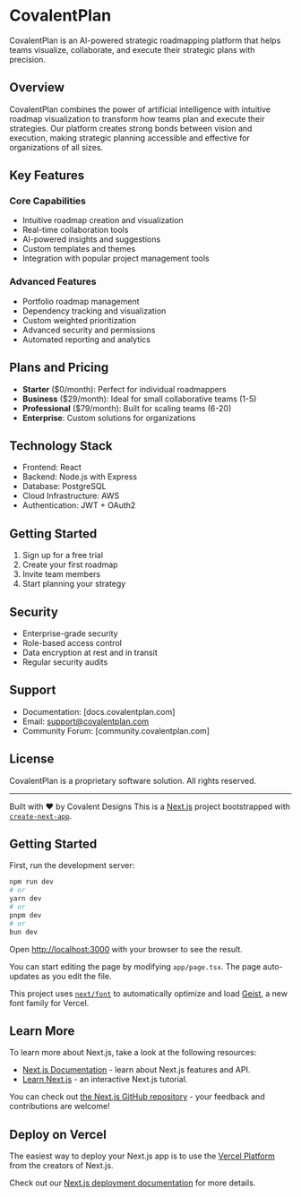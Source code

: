 # CovalentPlan

CovalentPlan is an AI-powered strategic roadmapping platform that helps teams visualize, collaborate, and execute their strategic plans with precision.

## Overview

CovalentPlan combines the power of artificial intelligence with intuitive roadmap visualization to transform how teams plan and execute their strategies. Our platform creates strong bonds between vision and execution, making strategic planning accessible and effective for organizations of all sizes.

## Key Features

### Core Capabilities
- Intuitive roadmap creation and visualization
- Real-time collaboration tools
- AI-powered insights and suggestions
- Custom templates and themes
- Integration with popular project management tools

### Advanced Features
- Portfolio roadmap management
- Dependency tracking and visualization
- Custom weighted prioritization
- Advanced security and permissions
- Automated reporting and analytics

## Plans and Pricing

- **Starter** ($0/month): Perfect for individual roadmappers
- **Business** ($29/month): Ideal for small collaborative teams (1-5)
- **Professional** ($79/month): Built for scaling teams (6-20)
- **Enterprise**: Custom solutions for organizations

## Technology Stack

- Frontend: React
- Backend: Node.js with Express
- Database: PostgreSQL
- Cloud Infrastructure: AWS
- Authentication: JWT + OAuth2

## Getting Started

1. Sign up for a free trial
2. Create your first roadmap
3. Invite team members
4. Start planning your strategy

## Security

- Enterprise-grade security
- Role-based access control
- Data encryption at rest and in transit
- Regular security audits

## Support

- Documentation: [docs.covalentplan.com]
- Email: support@covalentplan.com
- Community Forum: [community.covalentplan.com]

## License

CovalentPlan is a proprietary software solution. All rights reserved.

---

Built with ❤️ by Covalent Designs
This is a [Next.js](https://nextjs.org) project bootstrapped with [`create-next-app`](https://nextjs.org/docs/app/api-reference/cli/create-next-app).

## Getting Started

First, run the development server:

```bash
npm run dev
# or
yarn dev
# or
pnpm dev
# or
bun dev
```

Open [http://localhost:3000](http://localhost:3000) with your browser to see the result.

You can start editing the page by modifying `app/page.tsx`. The page auto-updates as you edit the file.

This project uses [`next/font`](https://nextjs.org/docs/app/building-your-application/optimizing/fonts) to automatically optimize and load [Geist](https://vercel.com/font), a new font family for Vercel.

## Learn More

To learn more about Next.js, take a look at the following resources:

- [Next.js Documentation](https://nextjs.org/docs) - learn about Next.js features and API.
- [Learn Next.js](https://nextjs.org/learn) - an interactive Next.js tutorial.

You can check out [the Next.js GitHub repository](https://github.com/vercel/next.js) - your feedback and contributions are welcome!

## Deploy on Vercel

The easiest way to deploy your Next.js app is to use the [Vercel Platform](https://vercel.com/new?utm_medium=default-template&filter=next.js&utm_source=create-next-app&utm_campaign=create-next-app-readme) from the creators of Next.js.

Check out our [Next.js deployment documentation](https://nextjs.org/docs/app/building-your-application/deploying) for more details.
